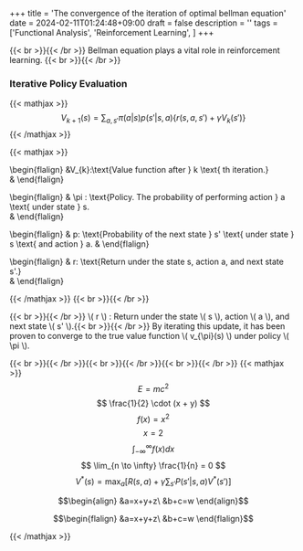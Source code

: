 +++
title = 'The convergence of the iteration of optimal bellman equation'
date = 2024-02-11T01:24:48+09:00
draft = false
description = ''
tags = ['Functional Analysis', 'Reinforcement Learning', ]
+++
<!-- 
{{< showimg >}}
cover.jpg
{{< /showimg >}} -->


{{< br >}}{{< /br >}}
Bellman equation plays a vital role in reinforcement learning.
{{< br >}}{{< /br >}}

<!-- 
{{< mathjax >}}
$$ 方策　\pi:状態ｓのもとでaを行う確率 $$
{{< /mathjax >}} -->


### Iterative Policy Evaluation

{{< mathjax >}}
$$$$
$$  V_{k+1}(s) = \sum_{a, s'} \pi(a|s) p(s'|s,a) \{ r(s, a, s') + \gamma V_{k}(s') \}$$
$$$$
{{< /mathjax >}}

{{< mathjax >}}

\begin{flalign} 
&V_{k}:\text{Value function after } k \text{ th iteration.}\
&
\end{flalign}

\begin{flalign} 
& \pi : \text{Policy. The probability of performing action } a \text{ under state } s. \
&
 \end{flalign}

\begin{flalign} 
& p: \text{Probability of the next state } s' \text{ under state } s \text{ and action } a.
&
\end{flalign}

\begin{flalign} 
& r: \text{Return under the state s, action a, and next state s'.}\
&
\end{flalign}

{{< /mathjax >}}
{{< br >}}{{< /br >}}


{{< br >}}{{< /br >}}
\\( r \\) : Return under the state \\( s \\), action \\( a \\), and next state \\( s' \\).{{< br >}}{{< /br >}}
By iterating this update, it has been proven to converge to the true value function \\( v_{\pi}(s) \\) under policy \\( \pi \\).

<!-- この更新を繰り返せば方策πのもとでの真の価値関数vπ(s)に収束することが証明されている。 -->

{{< br >}}{{< /br >}}{{< br >}}{{< /br >}}{{< br >}}{{< /br >}}
{{< mathjax >}}
$$ E=mc^2 $$
$$ \frac{1}{2} \cdot (x + y) $$
$$ f(x) = x^2 $$
$$ x = 2 $$
$$\displaystyle \int_{-\infty }^{\infty}f(x)dx$$
$$ \lim_{n \to \infty} \frac{1}{n} = 0 $$
$$  V^*(s) = \max_a \left[ R(s, a) + \gamma \sum_{s'} P(s' | s, a) V^*(s') \right]  $$

$$\begin{align}
&a=x+y+z\
&b+c=w
\end{align}$$

$$\begin{flalign}
&a=x+y+z\
&b+c=w
\end{flalign}$$

{{< /mathjax >}}